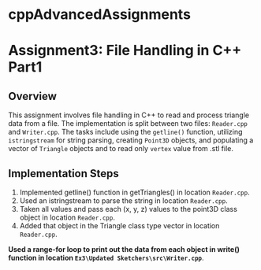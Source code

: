 # cppAdvancedAssignments

# Assignment3: File Handling in C++ Part1

## Overview

This assignment involves file handling in C++ to read and process triangle data from a file. The implementation is split between two files: `Reader.cpp` and `Writer.cpp`. The tasks include using the `getline()` function, utilizing `istringstream` for string parsing, creating `Point3D` objects, and populating a vector of `Triangle` objects and to read only `vertex` value from .stl file.

## Implementation Steps

1. Implemented getline() function in getTriangles() in location `Reader.cpp`.
2. Used an istringstream to parse the string in location `Reader.cpp`.
3. Taken all values and pass each (x, y, z) values to the point3D class object in location `Reader.cpp`.
4. Added that object in the Triangle class type vector in location `Reader.cpp`.

**Used a range-for loop to print out the data from each object in write() function in location `Ex3\Updated Sketchers\src\Writer.cpp`**.
